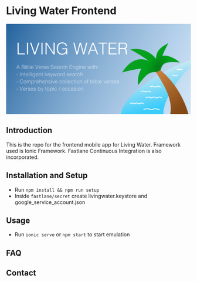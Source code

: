# Living Water Frontend
![Feature](../Frontend/resources/public/feature.png)
## Introduction
This is the repo for the frontend mobile app for Living Water. Framework used is Ionic Framework. Fastlane Continuous Integration is also incorporated.
## Installation and Setup
- Run ```npm install && npm run setup```
- Inside ```fastlane/secret``` create livingwater.keystore and google_service_account.json
## Usage
- Run ```ionic serve``` or ```npm start``` to start emulation
## FAQ
## Contact

